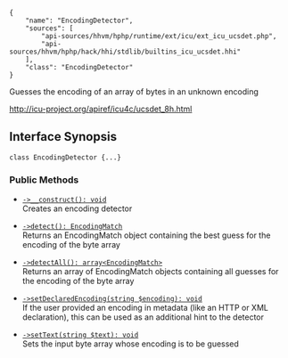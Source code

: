 ``` yamlmeta
{
    "name": "EncodingDetector",
    "sources": [
        "api-sources/hhvm/hphp/runtime/ext/icu/ext_icu_ucsdet.php",
        "api-sources/hhvm/hphp/hack/hhi/stdlib/builtins_icu_ucsdet.hhi"
    ],
    "class": "EncodingDetector"
}
```




Guesses the encoding of an array of bytes in an
unknown encoding




http://icu-project.org/apiref/icu4c/ucsdet_8h.html




## Interface Synopsis




``` Hack
class EncodingDetector {...}
```




### Public Methods




+ [` ->__construct(): void `](</hack/reference/class/EncodingDetector/__construct/>)\
  Creates an encoding detector

+ [` ->detect(): EncodingMatch `](</hack/reference/class/EncodingDetector/detect/>)\
  Returns an EncodingMatch object containing the best guess
  for the encoding of the byte array

+ [` ->detectAll(): array<EncodingMatch> `](</hack/reference/class/EncodingDetector/detectAll/>)\
  Returns an array of EncodingMatch objects containing all guesses
  for the encoding of the byte array

+ [` ->setDeclaredEncoding(string $encoding): void `](</hack/reference/class/EncodingDetector/setDeclaredEncoding/>)\
  If the user provided an encoding in metadata
  (like an HTTP or XML declaration),
  this can be used as an additional hint to the detector

+ [` ->setText(string $text): void `](</hack/reference/class/EncodingDetector/setText/>)\
  Sets the input byte array whose encoding is to be guessed

<!-- HHAPIDOC -->
